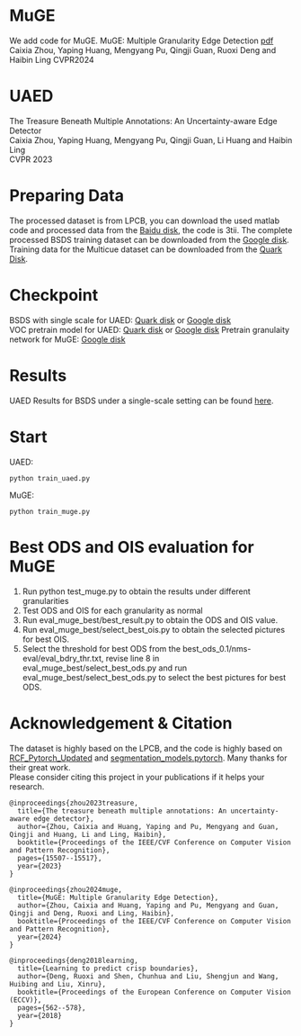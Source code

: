 # MuGE
We add code for MuGE.
MuGE: Multiple Granularity Edge Detection [pdf](https://www3.cs.stonybrook.edu/~hling/publication/MuGE.pdf)
Caixia Zhou, Yaping Huang, Mengyang Pu, Qingji Guan, Ruoxi Deng and Haibin Ling
CVPR2024

# UAED
The Treasure Beneath Multiple Annotations: An Uncertainty-aware Edge Detector  
Caixia Zhou, Yaping Huang, Mengyang Pu, Qingji Guan, Li Huang and Haibin Ling  
CVPR 2023

# Preparing Data
The processed dataset is from LPCB, you can download the used matlab code and processed data from the [Baidu disk](https://pan.baidu.com/s/1F2nAYKsmNxTCI6dmAOGQqg), the code is 3tii.
The complete processed BSDS training dataset can be downloaded from the [Google disk](https://drive.google.com/file/d/1iB2aUKTjDK0URbvUXbXBKBYAROftRKwX/view?usp=sharing).
Training data for the Multicue dataset can be downloaded from the [Quark Disk](https://pan.quark.cn/s/d87cad9abe2e).

# Checkpoint 
BSDS with single scale for UAED: [Quark disk](https://pan.quark.cn/s/9e65e82b3d40) or  [Google disk](https://drive.google.com/file/d/1nv2_TZRyiQh5oU9TnGMzu313OrspD2l5/view?usp=sharing)  
VOC pretrain model for UAED: [Quark disk](https://pan.quark.cn/s/7bfb4fd56242) or [Google disk](https://drive.google.com/file/d/1cfmErOAUgbvMH_MMFsxhc7f_qxxoy01x/view?usp=sharing)
Pretrain granulaity network for MuGE:  [Google disk](https://drive.google.com/file/d/1DBLZvPwI-Z6N70pG8y3-TKWmlUdRjulR/view?usp=drive_link)
# Results
UAED Results for BSDS under a single-scale setting can be found [here](https://pan.quark.cn/s/840cd0690997).
# Start
UAED: 
```
python train_uaed.py
```
MuGE:
```
python train_muge.py
```
# Best ODS and OIS evaluation for MuGE
1. Run python test_muge.py to obtain the results under different granularities
2. Test ODS and OIS for each granularity as normal
3. Run eval_muge_best/best_result.py to obtain the ODS and OIS value.
4. Run eval_muge_best/select_best_ois.py to obtain the selected pictures for best OIS.
5. Select the threshold for best ODS from the best_ods_0.1/nms-eval/eval_bdry_thr.txt, revise line 8 in eval_muge_best/select_best_ods.py and run eval_muge_best/select_best_ods.py to select the best pictures for best ODS.
# Acknowledgement & Citation
The dataset is highly based on the LPCB, and the code is highly based on [RCF_Pytorch_Updated](https://github.com/balajiselvaraj1601/RCF_Pytorch_Updated) and [
segmentation_models.pytorch](https://github.com/qubvel/segmentation_models.pytorch). Many thanks for their great work.  
Please consider citing this project in your publications if it helps your research.
```
@inproceedings{zhou2023treasure,
  title={The treasure beneath multiple annotations: An uncertainty-aware edge detector},
  author={Zhou, Caixia and Huang, Yaping and Pu, Mengyang and Guan, Qingji and Huang, Li and Ling, Haibin},
  booktitle={Proceedings of the IEEE/CVF Conference on Computer Vision and Pattern Recognition},
  pages={15507--15517},
  year={2023}
}
```
```
@inproceedings{zhou2024muge,
  title={MuGE: Multiple Granularity Edge Detection},
  author={Zhou, Caixia and Huang, Yaping and Pu, Mengyang and Guan, Qingji and Deng, Ruoxi and Ling, Haibin},
  booktitle={Proceedings of the IEEE/CVF Conference on Computer Vision and Pattern Recognition},
  year={2024}
}
```
```
@inproceedings{deng2018learning,
  title={Learning to predict crisp boundaries},
  author={Deng, Ruoxi and Shen, Chunhua and Liu, Shengjun and Wang, Huibing and Liu, Xinru},
  booktitle={Proceedings of the European Conference on Computer Vision (ECCV)},
  pages={562--578},
  year={2018}
}
```


